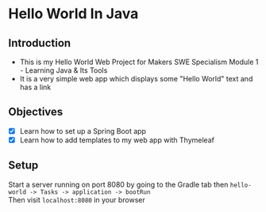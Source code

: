 # Hello World In Java

## Introduction

- This is my Hello World Web Project for Makers SWE Specialism Module 1 - Learning Java & Its Tools
- It is a very simple web app which displays some "Hello World" text and has a link
  
## Objectives

- [x] Learn how to set up a Spring Boot app
- [x] Learn how to add templates to my web app with Thymeleaf

## Setup
Start a server running on port 8080 by going to the Gradle tab then `hello-world -> Tasks -> application -> bootRun`  
Then visit `localhost:8080` in your browser
